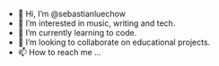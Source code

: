 - 👋 Hi, I’m @sebastianluechow
- 👀 I’m interested in music, writing and tech.
- 🌱 I’m currently learning to code.
- 💞️ I’m looking to collaborate on educational projects.
- 📫 How to reach me ...

<!---
sebastianluechow/sebastianluechow is a ✨ special ✨ repository because its `README.md` (this file) appears on your GitHub profile.
You can click the Preview link to take a look at your changes.
--->
